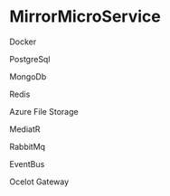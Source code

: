 # MirrorMicroService

Docker

PostgreSql

MongoDb

Redis

Azure File Storage

MediatR

RabbitMq

EventBus

Ocelot Gateway

